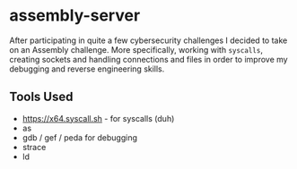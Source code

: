 # assembly-server
After participating in quite a few cybersecurity challenges I decided to take on an Assembly challenge.
More specifically, working with `syscalls`, creating sockets and handling connections and files in order to improve my debugging and reverse engineering skills.



## Tools Used
- https://x64.syscall.sh - for syscalls (duh)
- as
- gdb / gef / peda for debugging
- strace
- ld
